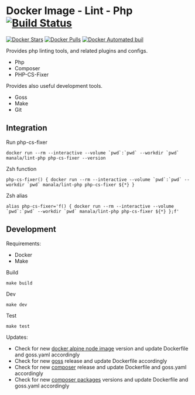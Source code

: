 # Docker Image - Lint - Php [![Build Status](https://travis-ci.org/manala/docker-image-lint-php.svg?branch=master)](https://travis-ci.org/manala/docker-image-lint-php)

[![Docker Stars](https://img.shields.io/docker/stars/manala/lint-php.svg)]()
[![Docker Pulls](https://img.shields.io/docker/pulls/manala/lint-php.svg)]()
[![Docker Automated buil](https://img.shields.io/docker/automated/manala/lint-php.svg)]()

Provides php linting tools, and related plugins and configs.

- Php
- Composer
- PHP-CS-Fixer

Provides also useful development tools.

- Goss
- Make
- Git

## Integration

Run php-cs-fixer
```
docker run --rm --interactive --volume `pwd`:`pwd` --workdir `pwd` manala/lint-php php-cs-fixer --version
```

Zsh function
```
php-cs-fixer() { docker run --rm --interactive --volume `pwd`:`pwd` --workdir `pwd` manala/lint-php php-cs-fixer ${*} }
```

Zsh alias
```
alias php-cs-fixer='f() { docker run --rm --interactive --volume `pwd`:`pwd` --workdir `pwd` manala/lint-php php-cs-fixer ${*} };f'
```

## Development

Requirements:
- Docker
- Make

Build
```
make build
```

Dev
```
make dev
```

Test
```
make test
```

Updates:
- Check for new [docker alpine node image](https://hub.docker.com/_/node) version and update Dockerfile and goss.yaml accordingly
- Check for new [goss](https://github.com/aelsabbahy/goss/releases) release and update Dockerfile accordingly
- Check for new [composer](https://github.com/composer/composer/releases) release and update Dockerfile and goss.yaml accordingly
- Check for new [composer packages](https://packagist.org/) versions and update Dockerfile and goss.yaml accordingly
